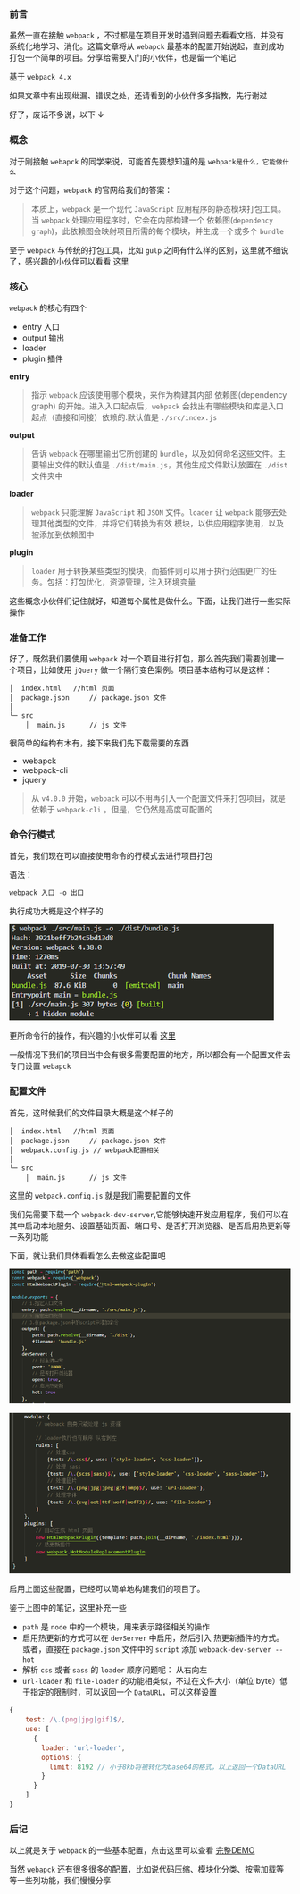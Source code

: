 ### 前言

虽然一直在接触 `webpack` ，不过都是在项目开发时遇到问题去看看文档，并没有系统化地学习、消化。这篇文章将从 `webapck` 最基本的配置开始说起，直到成功打包一个简单的项目。分享给需要入门的小伙伴，也是留一个笔记

基于 `webpack 4.x`

如果文章中有出现纰漏、错误之处，还请看到的小伙伴多多指教，先行谢过

好了，废话不多说，以下 ↓

### 概念

对于刚接触 `webapck` 的同学来说，可能首先要想知道的是 `webpack是什么，它能做什么`

对于这个问题，`webpack` 的官网给我们的答案：

> 本质上，`webpack` 是一个现代 `JavaScript` 应用程序的静态模块打包工具。当 `webpack` 处理应用程序时，它会在内部构建一个 依赖图(`dependency graph`)，此依赖图会映射项目所需的每个模块，并生成一个或多个 `bundle`

至于 `webpack` 与传统的打包工具，比如 `gulp` 之间有什么样的区别，这里就不细说了，感兴趣的小伙伴可以看看 [这里](https://www.zhihu.com/question/37020798)

### 核心

`webpack` 的核心有四个
- entry 入口
- output 输出
- loader 
- plugin 插件

**entry**
> 指示 `webpack` 应该使用哪个模块，来作为构建其内部 依赖图(dependency graph) 的开始。进入入口起点后，`webpack` 会找出有哪些模块和库是入口起点（直接和间接）依赖的.默认值是 `./src/index.js`

**output**
> 告诉 `webpack` 在哪里输出它所创建的 `bundle`，以及如何命名这些文件。主要输出文件的默认值是 `./dist/main.js`，其他生成文件默认放置在 `./dist` 文件夹中

**loader**
> `webpack` 只能理解 `JavaScript` 和 `JSON` 文件。`loader` 让 `webpack` 能够去处理其他类型的文件，并将它们转换为有效 模块，以供应用程序使用，以及被添加到依赖图中

**plugin**
> `loader` 用于转换某些类型的模块，而插件则可以用于执行范围更广的任务。包括：打包优化，资源管理，注入环境变量

这些概念小伙伴们记住就好，知道每个属性是做什么。下面，让我们进行一些实际操作

### 准备工作

好了，既然我们要使用 `webpack` 对一个项目进行打包，那么首先我们需要创建一个项目，比如使用 `jQuery` 做一个隔行变色案例。项目基本结构可以是这样：

```
│  index.html   //html 页面
│  package.json     // package.json 文件
│
└─ src
    │  main.js      // js 文件
```

很简单的结构有木有，接下来我们先下载需要的东西
- webapck
- webpack-cli
- jquery

> 从 `v4.0.0` 开始，`webpack` 可以不用再引入一个配置文件来打包项目，就是依赖于 `webpack-cli` 。但是，它仍然是高度可配置的

### 命令行模式

首先，我们现在可以直接使用命令的行模式去进行项目打包

语法：
```js
webpack 入口 -o 出口
```

执行成功大概是这个样子的

![image](https://raw.githubusercontent.com/Roamen/example/master/Webpack/images/01.png)

更所命令行的操作，有兴趣的小伙伴可以看 [这里](https://webpack.docschina.org/api/cli/#src/components/Sidebar/Sidebar.jsx)

一般情况下我们的项目当中会有很多需要配置的地方，所以都会有一个配置文件去专门设置 `webapck`

### 配置文件

首先，这时候我们的文件目录大概是这个样子的

```
│  index.html   //html 页面
│  package.json     // package.json 文件
│  webpack.config.js // webpack配置相关
│
└─ src
    │  main.js      // js 文件
```

这里的 `webpack.config.js` 就是我们需要配置的文件

我们先需要下载一个 `webpack-dev-server`,它能够快速开发应用程序，我们可以在其中启动本地服务、设置基础页面、端口号、是否打开浏览器、是否启用热更新等一系列功能

下面，就让我们具体看看怎么去做这些配置吧

![image](https://raw.githubusercontent.com/Roamen/example/master/Webpack/images/02.jpg)

![image](https://raw.githubusercontent.com/Roamen/example/master/Webpack/images/03.jpg)

启用上面这些配置，已经可以简单地构建我们的项目了。



鉴于上图中的笔记，这里补充一些

- `path` 是 `node` 中的一个模块，用来表示路径相关的操作
- 启用热更新的方式可以在 `devServer` 中启用，然后引入 热更新插件的方式。或者，直接在 `package.json` 文件中的 `script` 添加 `webpack-dev-server --hot`
- 解析 `css` 或者 `sass` 的 `loader` 顺序问题呢： 从右向左
- `url-loader` 和 `file-loader` 的功能相类似，不过在文件大小（单位 byte）低于指定的限制时，可以返回一个 `DataURL`，可以这样设置
```js
{
    test: /\.(png|jpg|gif)$/,
    use: [
      {
        loader: 'url-loader',
        options: {
          limit: 8192 // 小于8kb将被转化为base64的格式，以上返回一个DataURL
        }
      }
    ]
}

```

### 后记

以上就是关于 `webpack` 的一些基本配置，点击这里可以查看 [完整DEMO](https://github.com/Roamen/webpack/tree/master/demo1)

当然 `webapck` 还有很多很多的配置，比如说代码压缩、模块化分类、按需加载等等一些列功能，我们慢慢分享




